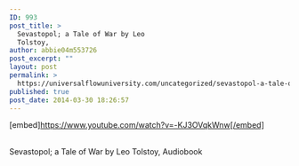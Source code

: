 ```yaml
---
ID: 993
post_title: >
  Sevastopol; a Tale of War by Leo
  Tolstoy,
author: abbie04m553726
post_excerpt: ""
layout: post
permalink: >
  https://universalflowuniversity.com/uncategorized/sevastopol-a-tale-of-war-by-leo-tolstoy/
published: true
post_date: 2014-03-30 18:26:57
---
```

[embed]https://www.youtube.com/watch?v=-KJ3OVqkWnw[/embed]</br></br>
<p>Sevastopol; a Tale of War by Leo Tolstoy, Audiobook</p>